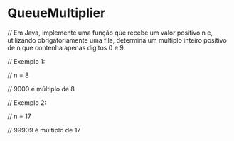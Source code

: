 # QueueMultiplier

// Em Java, implemente uma função que recebe um valor positivo n e, utilizando obrigatoriamente uma fila, determina um múltiplo inteiro positivo de n que contenha apenas digitos 0 e 9.

// Exemplo 1:

// n = 8

// 9000 é múltiplo de 8

// Exemplo 2:

// n = 17

// 99909 é múltiplo de 17
